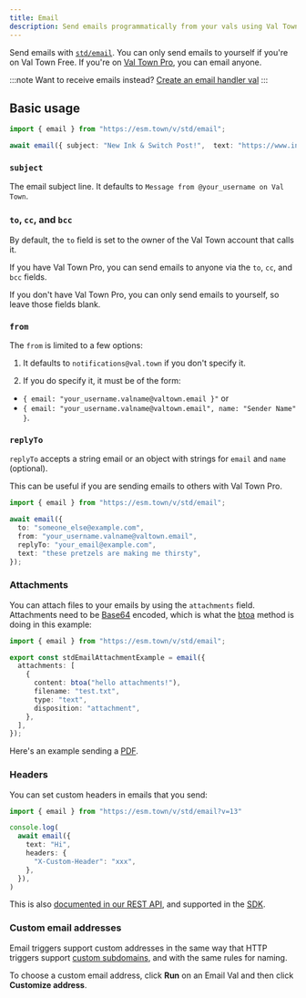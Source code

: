 ```yaml
---
title: Email
description: Send emails programmatically from your vals using Val Town's email API
---
```


Send emails with [`std/email`](https://www.val.town/v/std/email). You can only send emails to yourself if you're on Val Town Free. If you're on [Val Town Pro](https://www.val.town/pricing), you can email anyone.

:::note
Want to receive emails instead? [Create an email handler val](/types/email/)
:::

## Basic usage

```ts title="Example" val
import { email } from "https://esm.town/v/std/email";

await email({ subject: "New Ink & Switch Post!",  text: "https://www.inkandswitch.com/embark/" });
```

### `subject`

The email subject line. It defaults to `Message from @your_username on Val Town`.

### `to`, `cc`, and `bcc`

By default, the `to` field is set to the owner of the Val Town account that calls it.

If you have Val Town Pro, you can send emails to anyone via the `to`, `cc`, and `bcc` fields.

If you don't have Val Town Pro, you can only send emails to yourself, so leave those fields blank.

### `from`

The `from` is limited to a few options:

1. It defaults to `notifications@val.town` if you don't specify it.

2. If you do specify it, it must be of the form:
  - `{ email: "your_username.valname@valtown.email }"` or
  - `{ email: "your_username.valname@valtown.email", name: "Sender Name" }`.

### `replyTo`

`replyTo` accepts a string email or an object with strings for `email` and `name` (optional).

This can be useful if you are sending emails to others with Val Town Pro.

```ts title="replyTo" val
import { email } from "https://esm.town/v/std/email";

await email({
  to: "someone_else@example.com",
  from: "your_username.valname@valtown.email",
  replyTo: "your_email@example.com",
  text: "these pretzels are making me thirsty",
});
```

### Attachments

You can attach files to your emails by using the `attachments` field.
Attachments need to be [Base64](https://en.wikipedia.org/wiki/Base64) encoded,
which is what the [btoa](https://developer.mozilla.org/en-US/docs/Web/API/btoa)
method is doing in this example:

```ts title="Attachments example" val
import { email } from "https://esm.town/v/std/email";

export const stdEmailAttachmentExample = email({
  attachments: [
    {
      content: btoa("hello attachments!"),
      filename: "test.txt",
      type: "text",
      disposition: "attachment",
    },
  ],
});
```

Here's an example sending a [PDF](https://www.val.town/v/stevekrouse/sendPDF).

### Headers

You can set custom headers in emails that you send:

```ts title="Custom headers example" val
import { email } from "https://esm.town/v/std/email?v=13"

console.log(
  await email({
    text: "Hi",
    headers: {
      "X-Custom-Header": "xxx",
    },
  }),
)
```

This is also [documented in our REST API](https://docs.val.town/openapi#/tag/emails/POST/v1/email), and supported in the [SDK](https://docs.val.town/api/sdk/). 

### Custom email addresses

Email triggers support custom addresses in the same way that HTTP triggers
support [custom subdomains](https://docs.val.town/vals/http/custom-subdomains/), and
with the same rules for naming.

To choose a custom email address, click **Run** on an Email Val and then click
**Customize address**.
